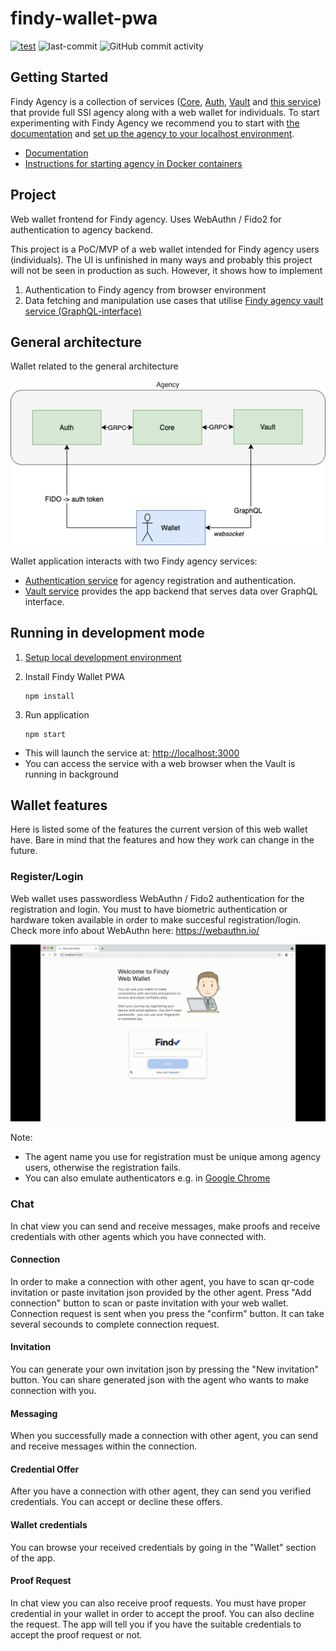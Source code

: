 # findy-wallet-pwa

[![test](https://github.com/findy-network/findy-wallet-pwa/actions/workflows/test.yml/badge.svg?branch=dev)](https://github.com/findy-network/findy-wallet-pwa/actions/workflows/test.yml)
![last-commit](https://img.shields.io/github/last-commit/findy-network/findy-wallet-pwa)
![GitHub commit activity](https://img.shields.io/github/commit-activity/m/findy-network/findy-wallet-pwa)

## Getting Started

Findy Agency is a collection of services ([Core](https://github.com/findy-network/findy-agent),
[Auth](https://github.com/findy-network/findy-agent-auth),
[Vault](https://github.com/findy-network/findy-agent-vault) and
[this service](https://github.com/findy-network/findy-wallet-pwa)) that provide
full SSI agency along with a web wallet for individuals.
To start experimenting with Findy Agency we recommend you to start with
[the documentation](https://findy-network.github.io/) and
[set up the agency to your localhost environment](https://github.com/findy-network/findy-wallet-pwa/tree/dev/tools/env#agency-setup-for-local-development).

- [Documentation](https://findy-network.github.io/)
- [Instructions for starting agency in Docker containers](https://github.com/findy-network/findy-wallet-pwa/tree/dev/tools/env#agency-setup-for-local-development)

## Project

Web wallet frontend for Findy agency. Uses WebAuthn / Fido2 for authentication to agency backend.

This project is a PoC/MVP of a web wallet intended for Findy agency users (individuals).
The UI is unfinished in many ways and probably this project will not be seen in production as such.
However, it shows how to implement

1. Authentication to Findy agency from browser environment
1. Data fetching and manipulation use cases that utilise [Findy agency vault service (GraphQL-interface)](https://github.com/findy-network/findy-agent-vault#api)

## General architecture

Wallet related to the general architecture

![Architecture](./docs/arch-wallet.png)

Wallet application interacts with two Findy agency services:

- [Authentication service](https://github.com/findy-network/findy-agent-auth/) for agency registration and authentication.
- [Vault service](https://github.com/findy-network/findy-agent-vault/) provides the app backend that serves data over GraphQL interface.

## Running in development mode

1. [Setup local development environment](./tools/env-local/README.md)
2. Install Findy Wallet PWA

   ```
   npm install
   ```

3. Run application

   ```
   npm start
   ```

- This will launch the service at: <http://localhost:3000>
- You can access the service with a web browser when the Vault is running in background

## Wallet features

Here is listed some of the features the current version of this web wallet have.
Bare in mind that the features and how they work can change in the future.

### Register/Login

Web wallet uses passwordless WebAuthn / Fido2 authentication for the registration and login. You must to have biometric authentication or hardware token available in order to make succesful registration/login. Check more info about WebAuthn here: <https://webauthn.io/>

![Wallet login](./docs/wallet-login.gif)

Note:

- The agent name you use for registration must be unique among agency users, otherwise the registration fails.
- You can also emulate authenticators e.g. in [Google Chrome](https://developer.chrome.com/docs/devtools/webauthn/)

### Chat

In chat view you can send and receive messages, make proofs and receive credentials with other agents which you have connected with.

#### Connection

In order to make a connection with other agent, you have to scan qr-code invitation or paste invitation json provided by the other agent.
Press "Add connection" button to scan or paste invitation with your web wallet.
Connection request is sent when you press the "confirm" button. It can take several secounds to complete connection request.

#### Invitation

You can generate your own invitation json by pressing the "New invitation" button. You can share generated json with the agent who wants to make connection with you.

#### Messaging

When you successfully made a connection with other agent, you can send and receive messages within the connection.

#### Credential Offer

After you have a connection with other agent, they can send you verified credentials. You can accept or decline these offers.

#### Wallet credentials

You can browse your received credentials by going in the "Wallet" section of the app.

#### Proof Request

In chat view you can also receive proof requests. You must have proper credential in your wallet in order to accept the proof. You can also decline the request.
The app will tell you if you have the suitable credentials to accept the proof request or not.
